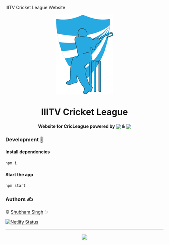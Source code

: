 IIITV Cricket League Website

<p align="center"><img src="public/favicon.ico" align="center" width="180"></p>
<h1 align="center">IIITV Cricket League</h1>

<h4 align="center"> Website for CricLeague powered by
<img src="https://cdn2.iconfinder.com/data/icons/designer-skills/128/react-512.png" width="40" align="center"> &
<img src="https://cdn4.iconfinder.com/data/icons/google-i-o-2016/512/google_firebase-512.png" width="40" align="center"></h4>

### Development 🔧

#### Install dependencies

```sh
npm i
```

#### Start the app

```sh
npm start
```

### Authors ✍️

©️ [Shubham Singh](https://github.com/singhshubham98/IIITVCricLeague) ✨

[![Netlify Status](https://api.netlify.com/api/v1/badges/b50d0e75-874a-4a1f-9453-de06c537b597/deploy-status)](https://app.netlify.com/sites/singhshubham98/deploys)

<hr>
<p align="center">
 <a href="/LICENSE">
    <img src="https://img.shields.io/github/license/singhshubham98/IIITVCricLeague.svg?style=for-the-badge" align="center">
</a>
</p>
